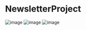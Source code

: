 # NewsletterProject


![image](https://github.com/ShabnamHaque/NewsletterProject/assets/70348415/1b079785-3fe2-43f4-bcd5-8f46acb28c9c)
![image](https://github.com/ShabnamHaque/NewsletterProject/assets/70348415/4b927765-bd44-4447-8f0c-8b7c896d4b54)
![image](https://github.com/ShabnamHaque/NewsletterProject/assets/70348415/7a7524b1-2964-4421-8634-200dd60e07f6)
